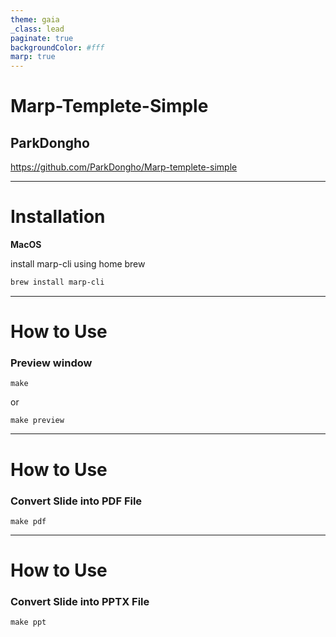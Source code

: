 ```yaml
---
theme: gaia
_class: lead
paginate: true
backgroundColor: #fff
marp: true
---
```


# **Marp-Templete-Simple**

## ParkDongho

https://github.com/ParkDongho/Marp-templete-simple



---

# **Installation**

**MacOS**

install marp-cli using home brew

```bash
brew install marp-cli
```



---

# **How to Use**

### Preview window

```
make
```

or

```
make preview
```

---

# **How to Use**

### Convert Slide into PDF File

```
make pdf
```

---

# **How to Use**

### Convert Slide into PPTX File

```
make ppt
```








